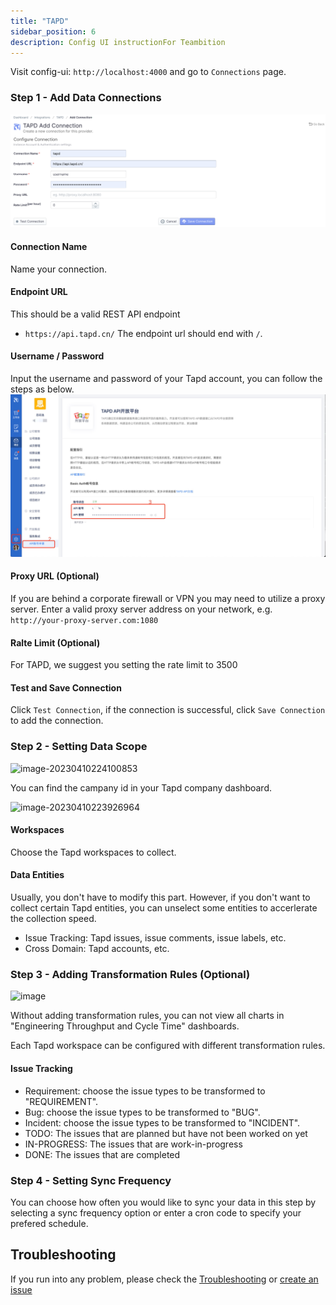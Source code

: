 ```yaml
---
title: "TAPD"
sidebar_position: 6
description: Config UI instructionFor Teambition
---
```


Visit config-ui: `http://localhost:4000` and go to `Connections` page.

### Step 1 - Add Data Connections
![tapd-add-data-connections](/img/ConfigUI/tapd-add-data-connections.png)

#### Connection Name
Name your connection.

#### Endpoint URL
This should be a valid REST API endpoint
   - `https://api.tapd.cn/`
The endpoint url should end with `/`.

#### Username / Password
Input the username and password of your Tapd account, you can follow the steps as below.
![tapd-account](/img/ConfigUI/tapd-account.png)

#### Proxy URL (Optional)
If you are behind a corporate firewall or VPN you may need to utilize a proxy server. Enter a valid proxy server address on your network, e.g. `http://your-proxy-server.com:1080`

#### Ralte Limit (Optional)
For TAPD, we suggest you setting the rate limit to 3500

#### Test and Save Connection
Click `Test Connection`, if the connection is successful, click `Save Connection` to add the connection.

### Step 2 - Setting Data Scope

![image-20230410224100853](https://user-images.githubusercontent.com/3294100/230924072-433451e5-97a3-4d99-9ca7-0a43d0bacd01.png)

You can find the campany id in your Tapd company dashboard.

![image-20230410223926964](https://user-images.githubusercontent.com/3294100/230923942-4dd5bbd7-a391-4abc-ab99-ff7543d919ac.png)

#### Workspaces

Choose the Tapd workspaces to collect.

#### Data Entities

Usually, you don't have to modify this part. However, if you don't want to collect certain Tapd entities, you can unselect some entities to accerlerate the collection speed.

- Issue Tracking: Tapd issues, issue comments, issue labels, etc.
- Cross Domain: Tapd accounts, etc.

### Step 3 - Adding Transformation Rules (Optional)

![image](https://user-images.githubusercontent.com/3294100/230924606-bf6ef00c-73fa-4a60-be8f-1f27fe4ef6ae.png)

Without adding transformation rules, you can not view all charts in "Engineering Throughput and Cycle Time" dashboards.<br/>

Each Tapd workspace can be configured with different transformation rules.

#### Issue Tracking

- Requirement: choose the issue types to be transformed to "REQUIREMENT".
- Bug: choose the issue types to be transformed to "BUG".
- Incident: choose the issue types to be transformed to "INCIDENT".
- TODO: The issues that are planned but have not been worked on yet 
- IN-PROGRESS: The issues that are work-in-progress
- DONE: The issues that are completed

### Step 4 - Setting Sync Frequency

You can choose how often you would like to sync your data in this step by selecting a sync frequency option or enter a cron code to specify your prefered schedule.

## Troubleshooting

If you run into any problem, please check the [Troubleshooting](/Troubleshooting/Configuration.md) or [create an issue](https://github.com/apache/incubator-devlake/issues)

